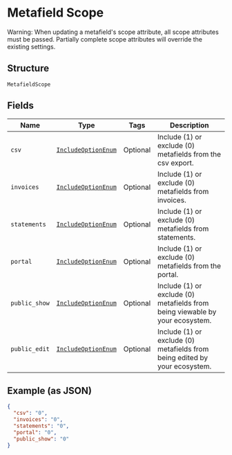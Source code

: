
# Metafield Scope

Warning: When updating a metafield's scope attribute, all scope attributes must be passed. Partially complete scope attributes will override the existing settings.

## Structure

`MetafieldScope`

## Fields

| Name | Type | Tags | Description |
|  --- | --- | --- | --- |
| `csv` | [`IncludeOptionEnum`](../../doc/models/include-option-enum.md) | Optional | Include (1) or exclude (0) metafields from the csv export. |
| `invoices` | [`IncludeOptionEnum`](../../doc/models/include-option-enum.md) | Optional | Include (1) or exclude (0) metafields from invoices. |
| `statements` | [`IncludeOptionEnum`](../../doc/models/include-option-enum.md) | Optional | Include (1) or exclude (0) metafields from statements. |
| `portal` | [`IncludeOptionEnum`](../../doc/models/include-option-enum.md) | Optional | Include (1) or exclude (0) metafields from the portal. |
| `public_show` | [`IncludeOptionEnum`](../../doc/models/include-option-enum.md) | Optional | Include (1) or exclude (0) metafields from being viewable by your ecosystem. |
| `public_edit` | [`IncludeOptionEnum`](../../doc/models/include-option-enum.md) | Optional | Include (1) or exclude (0) metafields from being edited by your ecosystem. |

## Example (as JSON)

```json
{
  "csv": "0",
  "invoices": "0",
  "statements": "0",
  "portal": "0",
  "public_show": "0"
}
```

